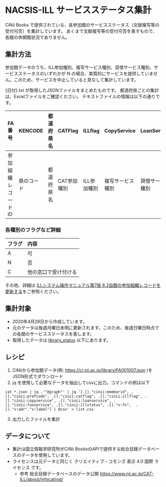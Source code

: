 # NACSIS-ILL サービスステータス集計
CiNii Books で提供されている、各参加館のサービスステータス（文献複写等の受付可否）を集計しています。
あくまで文献複写等の受付可否を表すもので、各館の休開館状況でありません。

## 集計方法
参加館データのうち、ILL参加種別、複写サービス種別、貸借サービス種別、サービスステータスのいずれかが N の場合、実質的にサービスを提供していません。このため、サービスを中止していると見なして集計しています。

{日付}.txt が取得したJSONファイルをまとめたものです。
都道府県ごとの集計は、Excelファイルをご確認ください。
テキストファイルの情報は以下の通りです。

|FA番号|KENCODE|都道府県名|CATFlag|ILLflag|CopyService|LoanService|FAXservice|ILLStatus|受付可否|館名|住所|
|:-|:-|:-|:-|:-|:-|:-|:-|:-|:-|:-|:-|
|参加組織レコードID|県のコード|都道府県名|CAT参加種別|ILL参加種別|複写サービス種別|貸借サービス種別|FAXサービス種別|サービスステータス|ILLflag,CopyService,LoanService,ILLStatusのいずれかがNなら×|館名|住所|

### 各種別のフラグなど詳細
|フラグ|内容|
|:-|:-|
|A|可|
|N|否|
|C|他の窓口で受け付ける|

その他、詳細は [ILLシステム操作マニュアル第7版 8.2自館の参加組織レコードを更新する](http://catdoc.nii.ac.jp/MAN/ILL7/8_2.html)をご参照ください。

## 集計対象
* 2020年4月28日から作成しています。
* 元のデータは毎週月曜日未明に更新されます。このため、毎週日曜日時点での各館のサービスステータスを表します。
* 取得したデータは [library_status](library_status) 以下にあります。

## レシピ
1. CiNiiから参加館データ(例: https://ci.nii.ac.jp/library/FA001007.json )をJSON形式でダウンロード
2. jq を使用して必要なデータを抽出してcsvに出力。コマンドの例は以下

```cat *.json | jq .'"@graph"' | jq '[.[]."cinii:memberid", .[]."cinii:prefcode", .[]."cinii:catflag", .[]."cinii:illflag", .[]."cinii:copyservice", .[]."cinii:loanservice", .[]."cinii:faxservice", .[]."cinii:illstatus", .[]."v:fn",  .[]."v:adr"."v:label"] | @csv' > list.csv```

3. 出力したファイルを集計

## データについて
* 集計は国立情報学研究所がCiNii BooksのAPIで提供する総合目録データベースのデータを使用しています。						
* ライセンスは元データと同じく クリエイティブ・コモンズ 表示 4.0 国際 ライセンス です。
  * 参考 総合目録データベースのデータ公開	https://www.nii.ac.jp/CAT-ILL/about/infocat/od/					
